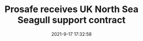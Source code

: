 ---
"title": "Prosafe receives UK North Sea Seagull support contract"
"date": "2021-9-17 17:32:58"
"feed_name": "OFFSHOREMAG"
"feed_website": "https://www.offshore-mag.com/"
"feed_rss": "https://www.offshore-mag.com/__rss/website-scheduled-content.xml?input=%7B%22sectionAlias%22%3A%22home%22%7D"
"link": "https://www.offshore-mag.com/rigs-vessels/article/14210538/prosafe-receives-uk-north-sea-seagull-support-contract"
"file": "_posts/2021-1-1-607d31d30d8282116642821ffe1a936a3dc931b5.md"
"accident": "0"
"drilling": "0"
"dead": "0"
"injured": "0"
"where": "unknown site"
---
